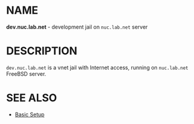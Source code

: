 # NAME

**dev.nuc.lab.net** - development jail on `nuc.lab.net` server


# DESCRIPTION

`dev.nuc.lab.net` is a vnet jail with Internet access, running on `nuc.lab.net`
FreeBSD server.


# SEE ALSO

  * [Basic Setup](./doc/setup.md)
